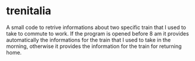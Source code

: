 # trenitalia
A small code to retrive informations about two specific train that I used to take to commute to work. If the program is opened before 8 am it provides automatically the informations for the train that I used to take in the morning, otherwise it provides the information for the train for returning home.  
